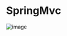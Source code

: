 # SpringMvc
![image](https://user-images.githubusercontent.com/67223023/117551593-9a25b700-b04f-11eb-8f4b-d863ed0163dc.png)
